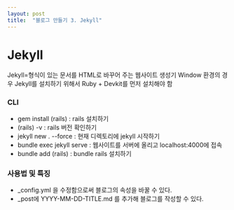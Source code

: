 ```yaml
---
layout: post
title:  "블로그 만들기 3. Jekyll"
---
```

# Jekyll
Jekyll=형식이 있는 문서를 HTML로 바꾸어 주는 웹사이트 생성기
Window 환경의 경우 Jekyll를 설치하기 위해서 Ruby + Devkit를 먼저 설치해야 함
### CLI
- gem install (rails) : rails 설치하기 
- (rails) -v : rails 버전 확인하기 
- jekyll new . --force : 현재 디렉토리에 jekyll 시작하기
- bundle exec jekyll serve : 웹사이트를 서버에 올리고 localhost:4000에 접속
- bundle add (rails) : bundle rails 설치하기 
### 사용법 및 특징
- _config.yml 을 수정함으로써 블로그의 속성을 바꿀 수 있다.
- _post에 YYYY-MM-DD-TITLE.md 를 추가해 블로그를 작성할 수 있다.